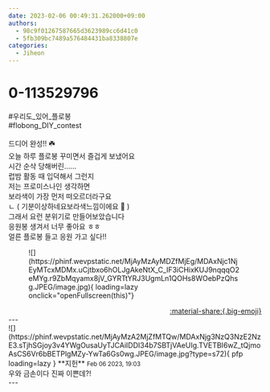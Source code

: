 ```yaml
---
date: 2023-02-06 00:49:31.262000+09:00
authors:
  - 98c9f01267587665d3623989cc6d41c0
  - 5fb309bc7489a576484431ba8338807e
categories:
  - Jiheon
---
```


# 0-113529796

<div class="post-container" markdown="1">
<div class="content-container md-sidebar__scrollwrap" markdown="1">

\#우리도_있어_플로봉 <br>\#flobong_DIY_contest<br> <br>드디어 완성!! ☘️<br>오늘 하루 플로봉 꾸미면서 즐겁게 보냈어요<br>시간 순삭 당해버린......<br>럽밤 활동 때 입덕해서 그런지<br>저는 프로미스나인 생각하면<br>보라색이 가장 먼저 떠오르더라구요<br> ㄴ ( 기분이상하네요보라색느낌이에요 💜 )<br>그래서 요런 분위기로 만들어보았습니다<br>응원봉 생겨서 너무 좋아요 ㅎㅎ<br>얼른 플로봉 들고 응원 가고 싶다!!
<figure markdown="1">
![](https://phinf.wevpstatic.net/MjAyMzAyMDZfMjEg/MDAxNjc1NjEyMTcxMDMx.uCjtbxo6hOLJgAkeNtX_C_IF3iCHixKUJ9nqqqO2eMYg.r9ZbMqyamx8jV_GYRTtYRJ3UgmLn1QOHs8WOebPzQhsg.JPEG/image.jpg){ loading=lazy onclick="openFullscreen(this)"}
</figure>


</div>
</div>

<div style="text-align: right;" markdown="1">
<a href="https://weverse.io/fromis9/fanpost/0-113529796" style="text-align: right;">:material-share:{.big-emoji}</a>
</div>
---

<div class="comments-container md-sidebar__scrollwrap" markdown="1">
<div class="comment" markdown="1">
<div class='id-container' markdown="1">
![](https://phinf.wevpstatic.net/MjAyMzA2MjZfMTQw/MDAxNjg3NzQ3NzE2NzE3.sTjhSGjoy3v4YWgOusaUyTJCAiIDDI34b7SBTjVAeUIg.TVETBI6wZ_tQjmoAsCS6Vr6bBETPlgMZy-YwTa6Gs0wg.JPEG/image.jpg?type=s72){ pfp loading=lazy }
**<span class="artist">지헌</span>** <small>Feb 06 2023, 19:03</small><br>
</div>
<div class='comment-body' markdown="1">
우와 금손이다 진짜 이쁜데?!
</div>
</div>
</div>
---
